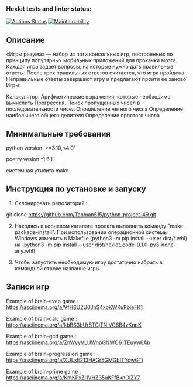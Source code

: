 ### Hexlet tests and linter status:
[![Actions Status](https://github.com/Tanman515/python-project-49/workflows/hexlet-check/badge.svg)](https://github.com/Tanman515/python-project-49/actions)
[![Maintainability](https://api.codeclimate.com/v1/badges/7a94cf443e030b04b641/maintainability)](https://codeclimate.com/github/Tanman515/python-project-49/maintainability)

## Описание
«Игры разума» — набор из пяти консольных игр, построенных по принципу популярных мобильных приложений для прокачки мозга. Каждая игра задает вопросы, на которые нужно дать правильные ответы. После трех правильных ответов считается, что игра пройдена. Неправильные ответы завершают игру и предлагают пройти ее заново. Игры:

Калькулятор. Арифметические выражения, которые необходимо вычислить
Прогрессия. Поиск пропущенных чисел в последовательности чисел
Определение четного числа
Определение наибольшего общего делителя
Определение простого числа

## Минимальные требования 
python version '>=3.10,<4.0'

poetry vesion ^1.6.1

системная утилита make

## Инструкция по установке и запуску
1. Склонировать репозиторий :
   
git clone https://github.com/Tanman515/python-project-49.git

2. Находясь в корневом каталоге проекта выполнить команду "make package-install". При использовании операционной системы Windows изменить в Makefile (python3 -m pip install --user dist/*.whl) на (python3 -m pip install --user dist/hexlet_code-0.1.0-py3-none-any.whl)

3. Чтобы запустить необходимую игру достаточно набрать в командной строке название игры.

## Записи игр
Example of brain-even game : https://asciinema.org/a/VfHSU2U0JhS4xoKWKuPbieFK1

Example of brain-calc game : https://asciinema.org/a/kbBS3bUrSTGjTNIVG6B4zKnpK

Example of brain-gcd game : https://asciinema.org/a/ZnWyyVLUWnpGNWO61TEuyw6Ab

Example of brain-progression game : https://asciinema.org/a/XULxE213HAGr5GMGbITYowGTj

Example of brain-prime game : https://asciinema.org/a/KmKPxZI1VHZ35uKFfBkhOlZY7
